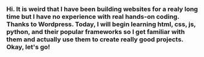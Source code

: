 ### Hi. It is weird that I have been building websites for a realy long time but I have no experience with real hands-on coding. Thanks to Wordpress. Today, I will begin learning html, css, js, python, and their popular frameworks so I get familiar with them and actually use them to create really good projects. Okay, let's go!

<!--
**tobisalami/TobiSalami** is a ✨ _special_ ✨ repository because its `README.md` (this file) appears on your GitHub profile.

Here are some ideas to get you started:

- 🔭 I’m currently working on ...
- 🌱 I’m currently learning ...
- 👯 I’m looking to collaborate on ...
- 🤔 I’m looking for help with ...
- 💬 Ask me about ...
- 📫 How to reach me: ...
- 😄 Pronouns: ...
- ⚡ Fun fact: ...
-->

